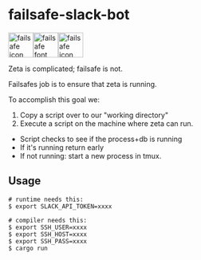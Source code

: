 # failsafe-slack-bot

<img src="https://i.imgur.com/IHCn8Bn.png" alt="failsafe icon" width="50"/><img src="https://i.imgur.com/yYZN1D5.png" alt="failsafe font" width="50"/><img src="https://i.imgur.com/mpLlW9u.png" alt="failsafe icon" width="50"/>

Zeta is complicated; failsafe is not.

Failsafes job is to ensure that zeta is running.

To accomplish this goal we:

1) Copy a script over to our "working directory"
2) Execute a script on the machine where zeta can run.
  * Script checks to see if the process+db is running
  * If it's running return early
  * If not running: start a new process in tmux.


## Usage

```
# runtime needs this:
$ export SLACK_API_TOKEN=xxxx

# compiler needs this:
$ export SSH_USER=xxxx
$ export SSH_HOST=xxxx
$ export SSH_PASS=xxxx
$ cargo run
```
